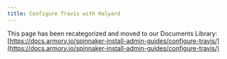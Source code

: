 ```yaml
---
title: Configure Travis with Halyard
---
```



This page has been recategorized and moved to our Documents Library:[https://docs.armory.io/spinnaker-install-admin-guides/configure-travis/](https://docs.armory.io/spinnaker-install-admin-guides/configure-travis/)


